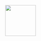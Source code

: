 <div id="header" align="center">
  <img src="https://media.giphy.com/media/3o85xC8sdW7vmG6bRe/giphy.gif" width="100"/>
</div>
